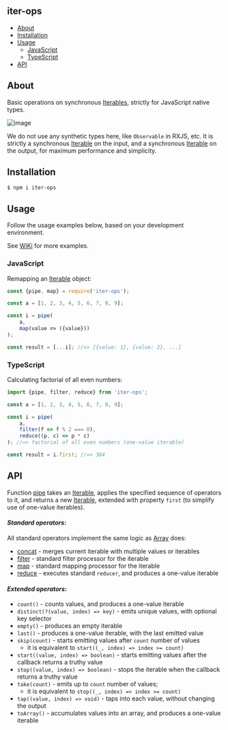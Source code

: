 iter-ops
--------

* [About](#about)
* [Installation](#installation)
* [Usage](#usage)
    * [JavaScript](#javascript)
    * [TypeScript](#typescript)
* [API](#api)

## About

Basic operations on synchronous [Iterables], strictly for JavaScript native types.

![image](https://user-images.githubusercontent.com/5108906/141853837-9410c17f-8b97-4b4a-b2f2-0b4ff4efc77c.png)

We do not use any synthetic types here, like `Observable` in RXJS, etc. It is strictly a synchronous [Iterable]
on the input, and a synchronous [Iterable] on the output, for maximum performance and simplicity.

## Installation

```
$ npm i iter-ops
```

## Usage

Follow the usage examples below, based on your development environment.

See [WiKi] for more examples.

### JavaScript

Remapping an [Iterable] object:

```js
const {pipe, map} = require('iter-ops');

const a = [1, 2, 3, 4, 5, 6, 7, 8, 9];

const i = pipe(
    a,
    map(value => ({value}))
);

const result = [...i]; //=> [{value: 1}, {value: 2}, ...]
```

### TypeScript

Calculating factorial of all even numbers:

```ts
import {pipe, filter, reduce} from 'iter-ops';

const a = [1, 2, 3, 4, 5, 6, 7, 8, 9];

const i = pipe(
    a,
    filter(f => f % 2 === 0),
    reduce((p, c) => p * c)
); //=> factorial of all even numbers (one-value iterable)

const result = i.first; //=> 384 
```

## API

Function [pipe] takes an [Iterable], applies the specified sequence of operators to it, and returns a new [Iterable],
extended with property `first` (to simplify use of one-value iterables).

#### <i>Standard operators:</i>

All standard operators implement the same logic as [Array] does:

* [concat] - merges current iterable with multiple values or iterables
* [filter] - standard filter processor for the iterable
* [map] - standard mapping processor for the iterable
* [reduce] - executes standard `reducer`, and produces a one-value iterable

#### <i>Extended operators:</i>

* `count()` - counts values, and produces a one-value iterable
* `distinct(?(value, index) => key)` - emits unique values, with optional key selector
* `empty()` - produces an empty iterable
* `last()` - produces a one-value iterable, with the last emitted value
* `skip(count)` - starts emitting values after `count` number of values
  - it is equivalent to `start((_, index) => index >= count)`
* `start((value, index) => boolean)` - starts emitting values after the callback returns a truthy value
* `stop((value, index) => boolean)` - stops the iterable when the callback returns a truthy value
* `take(count)` - emits up to `count` number of values;
  - it is equivalent to `stop((_, index) => index >= count)` 
* `tap((value, index) => void)` - taps into each value, without changing the output
* `toArray()` - accumulates values into an array, and produces a one-value iterable

[Iterable]:https://javascript.info/iterable

[Iterables]:https://javascript.info/iterable

[Array]:https://developer.mozilla.org/en-US/docs/Web/JavaScript/Reference/Global_Objects/Array

[concat]:https://developer.mozilla.org/en-US/docs/Web/JavaScript/Reference/Global_Objects/Array/concat

[filter]:https://developer.mozilla.org/en-US/docs/Web/JavaScript/Reference/Global_Objects/Array/filter

[map]:https://developer.mozilla.org/en-US/docs/Web/JavaScript/Reference/Global_Objects/Array/map

[reduce]:https://developer.mozilla.org/en-US/docs/Web/JavaScript/Reference/Global_Objects/Array/Reduce

[WiKi]:https://github.com/vitaly-t/iter-ops/wiki

[pipe]:https://github.com/vitaly-t/iter-ops/blob/main/src/pipe.ts
